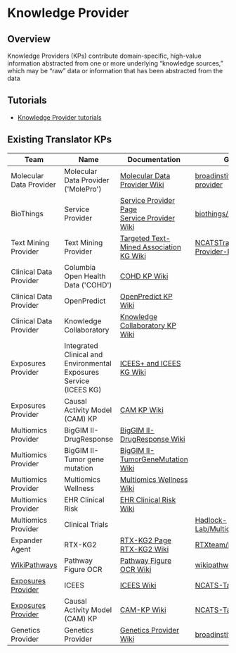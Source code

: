 # Knowledge Provider

## Overview

Knowledge Providers (KPs) contribute domain-specific, high-value information abstracted from one or more underlying “knowledge sources,” which may be “raw” data or information that has been abstracted from the data

## Tutorials

* [Knowledge Provider tutorials](../../guide-for-developers/tutorials/index.md)

## Existing Translator KPs

| Team                                                                                            | Name                                                               | Documentation                                                                                                                                     | Github Repository                                                                                               |
|-------------------------------------------------------------------------------------------------|--------------------------------------------------------------------|---------------------------------------------------------------------------------------------------------------------------------------------------|-----------------------------------------------------------------------------------------------------------------|
| Molecular Data Provider                                                                         | Molecular Data Provider ('MolePro')                                | [Molecular Data Provider Wiki](https://github.com/NCATSTranslator/Translator-All/wiki/Molecular-Data-Provider)                                    | [broadinstitute/molecular-data-provider](https://github.com/broadinstitute/molecular-data-provider)             |
| BioThings                                                                                       | Service Provider                                                   | [Service Provider Page](service_provider.md)<br/>[Service Provider Wiki](https://github.com/NCATSTranslator/Translator-All/wiki/Service-Provider) | [biothings/BioThings_Explorer_TRAPI](https://github.com/biothings/BioThings_Explorer_TRAPI)                     |
| Text Mining Provider                                                                            | Text Mining Provider                                               | [Targeted Text-Mined Association KG Wiki](https://github.com/NCATSTranslator/Translator-All/wiki/Targeted-Text-Mined-Association-KG)              | [NCATSTranslator/Text-Mining-Provider-Roadmap](https://github.com/NCATSTranslator/Text-Mining-Provider-Roadmap) |
| Clinical Data Provider                                                                          | Columbia Open Health Data ('COHD')                                 | [COHD KP Wiki](https://github.com/NCATSTranslator/Translator-All/wiki/COHD-KP)                                                                    |                                                                                                                 |
| Clinical Data Provider                                                                          | OpenPredict                                                        | [OpenPredict KP Wiki](https://github.com/NCATSTranslator/Translator-All/wiki/OpenPredict-KP)                                                      |                                                                                                                 |
| Clinical Data Provider                                                                          | Knowledge Collaboratory                                            | [Knowledge Collaboratory KP Wiki](https://github.com/NCATSTranslator/Translator-All/wiki/Knowledge-Collaboratory-KP)                              |                                                                                                                 |
| Exposures Provider                                                                              | Integrated Clinical and Environmental Exposures Service (ICEES KG) | [ICEES+ and ICEES KG Wiki](https://github.com/NCATSTranslator/Translator-All/wiki/Exposures-Provider-ICEES)                                       |                                                                                                                 |
| Exposures Provider                                                                              | Causal Activity Model (CAM) KP                                     | [CAM KP Wiki](https://github.com/NCATSTranslator/Translator-All/wiki/Exposures-Provider-CAM-AOP)                                                  |                                                                                                                 |
| Multiomics Provider                                                                             | BigGIM II-DrugResponse                                             | [BigGIM II-DrugResponse Wiki](https://github.com/NCATSTranslator/Translator-All/wiki/Big-GIM-II:-Drug-Response-KP)                                |                                                                                                                 |
| Multiomics Provider                                                                             | BigGIM II-Tumor gene mutation                                      | [BigGIM II-TumorGeneMutation Wiki](https://github.com/NCATSTranslator/Translator-All/wiki/Big-GIM-II:-Tumor-gene-mutation-KP)                     |                                                                                                                 |
| Multiomics Provider                                                                             | Multiomics Wellness                                                | [Multiomics Wellness Wiki](https://github.com/NCATSTranslator/Translator-All/wiki/Wellness-KP)                                                    |                                                                                                                 |
| Multiomics Provider                                                                             | EHR Clinical Risk                                                  | [EHR Clinical Risk Wiki](https://github.com/NCATSTranslator/Translator-All/wiki/EHR-Risk-KP)                                                      |                                                                                                                 |
| Multiomics Provider                                                                             | Clinical Trials                                                    |                                                                                                                                                   | [Hadlock-Lab/Multiomics_ClinicalTrials_KP](https://github.com/Hadlock-Lab/Multiomics_ClinicalTrials_KP)         |
| Expander Agent                                                                                  | RTX-KG2                                                            | [RTX-KG2 Page](rtx-kg2)<br/>[RTX-KG2 Wiki](https://github.com/NCATSTranslator/Translator-All/wiki/KG2)                                            | [RTXteam/RTX-KG2](https://github.com/RTXteam/RTX-KG2)                                                           |
| [WikiPathways](https://github.com/wikipathways)                                                 | Pathway Figure OCR                                                 | [Pathway Figure OCR Wiki](https://github.com/NCATSTranslator/Translator-All/wiki/Pathway-Figure-OCR-(PFOCR))                                      | [wikipathways/pathway-figure-ocr](https://github.com/wikipathways/pathway-figure-ocr)                           |
| [Exposures Provider](https://github.com/NCATSTranslator/Translator-All/wiki/Exposures-Provider) | ICEES                                                              | [ICEES Wiki](https://github.com/NCATSTranslator/Translator-All/wiki/Exposures-Provider-ICEES)                                                     | [NCATS-Tangerine/icees-api](https://github.com/NCATS-Tangerine/icees-api)                                       |
| [Exposures Provider](https://github.com/NCATSTranslator/Translator-All/wiki/Exposures-Provider) | Causal Activity Model (CAM) KP                                     | [CAM-KP Wiki](https://github.com/NCATSTranslator/Translator-All/wiki/CAM-KP)                                                                      | [NCATS-Tangerine/cam-kp-api](https://github.com/NCATS-Tangerine/cam-kp-api)                                     |
| Genetics Provider                                                                               | Genetics Provider                                                  | [Genetics Provider Wiki](https://github.com/NCATSTranslator/Translator-All/wiki/Genetics-Knowledge-Provider)                                      | [broadinstitute/genetics-kp-dev](https://github.com/broadinstitute/genetics-kp-dev)                             |
